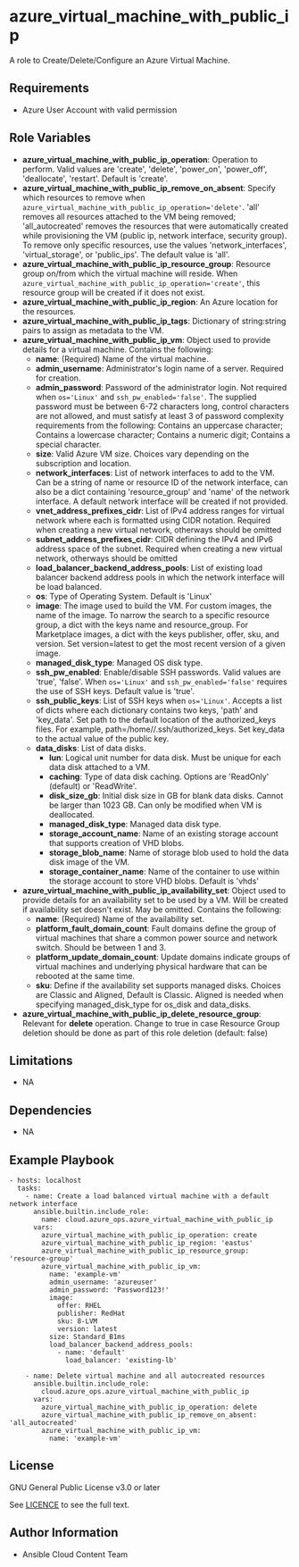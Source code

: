 azure_virtual_machine_with_public_ip
==================

A role to Create/Delete/Configure an Azure Virtual Machine.

Requirements
------------

* Azure User Account with valid permission

Role Variables
--------------

* **azure_virtual_machine_with_public_ip_operation**: Operation to perform. Valid values are 'create', 'delete', 'power_on', 'power_off', 'deallocate', 'restart'. Default is 'create'.
* **azure_virtual_machine_with_public_ip_remove_on_absent**: Specify which resources to remove when `azure_virtual_machine_with_public_ip_operation='delete'`. 'all' removes all resources attached to the VM being removed; 'all_autocreated' removes the resources that were automatically created while provisioning the VM (public ip, network interface, security group). To remove only specific resources, use the values 'network_interfaces', 'virtual_storage', or 'public_ips'. The default value is 'all'.
* **azure_virtual_machine_with_public_ip_resource_group**: Resource group on/from which the virtual machine will reside. When `azure_virtual_machine_with_public_ip_operation='create'`, this resource group will be created if it does not exist.
* **azure_virtual_machine_with_public_ip_region**: An Azure location for the resources.
* **azure_virtual_machine_with_public_ip_tags**: Dictionary of string:string pairs to assign as metadata to the VM.
* **azure_virtual_machine_with_public_ip_vm**: Object used to provide details for a virtual machine. Contains the following:
  - **name**: (Required) Name of the virtual machine.
  - **admin_username**: Administrator's login name of a server. Required for creation.
  - **admin_password**: Password of the administrator login. Not required when `os='Linux'` and `ssh_pw_enabled='false'`. The supplied password must be between 6-72 characters long, control characters are not allowed, and must satisfy at least 3 of password complexity requirements from the following: Contains an uppercase character; Contains a lowercase character; Contains a numeric digit; Contains a special character. 
  - **size**: Valid Azure VM size. Choices vary depending on the subscription and location.
  - **network_interfaces**: List of network interfaces to add to the VM. Can be a string of name or resource ID of the network interface, can also be a dict containing 'resource_group' and 'name' of the network interface. A default network interface will be created if not provided.
  - **vnet_address_prefixes_cidr**: List of IPv4 address ranges for virtual network where each is formatted using CIDR notation.
  Required when creating a new virtual network, otherways should be omitted
  - **subnet_address_prefixes_cidr**: CIDR defining the IPv4 and IPv6 address space of the subnet.
  Required when creating a new virtual network, otherways should be omitted
  - **load_balancer_backend_address_pools**: List of existing load balancer backend address pools in which the network interface will be load balanced.
  - **os**: Type of Operating System. Default is 'Linux'
  - **image**: The image used to build the VM. For custom images, the name of the image. To narrow the search to a specific resource group, a dict with the keys name and resource_group. For Marketplace images, a dict with the keys publisher, offer, sku, and version. Set version=latest to get the most recent version of a given image.
  - **managed_disk_type**: Managed OS disk type.
  - **ssh_pw_enabled**: Enable/disable SSH passwords. Valid values are 'true', 'false'. When `os='Linux'` and  `ssh_pw_enabled='false'` requires the use of SSH keys.
  Default value is 'true'.
  - **ssh_public_keys**: List of SSH keys when `os='Linux'`. Accepts a list of dicts where each dictionary contains two keys, 'path' and 'key_data'. Set path to the default location of the authorized_keys files. For example, path=/home/<admin username>/.ssh/authorized_keys. Set key_data to the actual value of the public key.
  - **data_disks**: List of data disks.
    - **lun**: Logical unit number for data disk. Must be unique for each data disk attached to a VM.
    - **caching**: Type of data disk caching. Options are 'ReadOnly' (default) or 'ReadWrite'.
    - **disk_size_gb**: Initial disk size in GB for blank data disks. Cannot be larger than 1023 GB. Can only be modified when VM is deallocated.
    - **managed_disk_type**: Managed data disk type.
    - **storage_account_name**: Name of an existing storage account that supports creation of VHD blobs.
    - **storage_blob_name**: Name of storage blob used to hold the data disk image of the VM.
    - **storage_container_name**: Name of the container to use within the storage account to store VHD blobs. Default is 'vhds'
* **azure_virtual_machine_with_public_ip_availability_set**: Object used to provide details for an availability set to be used by a VM. Will be created if availability set doesn't exist. May be omitted.
Contains the following:
  - **name**: (Required) Name of the availability set.
  - **platform_fault_domain_count**: Fault domains define the group of virtual machines that share a common power source and network switch. Should be between 1 and 3.
  - **platform_update_domain_count**: Update domains indicate groups of virtual machines and underlying physical hardware that can be rebooted at the same time.
  - **sku**: Define if the availability set supports managed disks. Choices are Classic and Aligned, Default is Classic. Aligned is needed when specifying managed_disk_type for os_disk and data_disks.
* **azure_virtual_machine_with_public_ip_delete_resource_group**: Relevant for **delete** operation. Change to true in case Resource Group deletion should be done as part of this role deletion (default: false) 

Limitations
------------

- NA

Dependencies
------------

- NA

Example Playbook
----------------

    - hosts: localhost
      tasks:
        - name: Create a load balanced virtual machine with a default network interface
          ansible.builtin.include_role:
            name: cloud.azure_ops.azure_virtual_machine_with_public_ip
          vars:
            azure_virtual_machine_with_public_ip_operation: create
            azure_virtual_machine_with_public_ip_region: 'eastus'
            azure_virtual_machine_with_public_ip_resource_group: 'resource-group'
            azure_virtual_machine_with_public_ip_vm:
              name: 'example-vm'
              admin_username: 'azureuser'
              admin_password: 'Password123!'
              image:
                offer: RHEL
                publisher: RedHat
                sku: 8-LVM
                version: latest
              size: Standard_B1ms
              load_balancer_backend_address_pools:
                - name: 'default'
                  load_balancer: 'existing-lb'

        - name: Delete virtual machine and all autocreated resources
          ansible.builtin.include_role:
            cloud.azure_ops.azure_virtual_machine_with_public_ip
          vars:
            azure_virtual_machine_with_public_ip_operation: delete
            azure_virtual_machine_with_public_ip_remove_on_absent: 'all_autocreated'
            azure_virtual_machine_with_public_ip_vm:
              name: 'example-vm'

License
-------

GNU General Public License v3.0 or later

See [LICENCE](https://github.com/redhat-cop/cloud.azure_ops/blob/main/LICENSE) to see the full text.

Author Information
------------------

- Ansible Cloud Content Team
